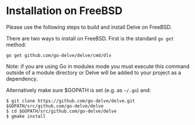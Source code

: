 # Installation on FreeBSD

Please use the following steps to build and install Delve on FreeBSD.

There are two ways to install on FreeBSD. First is the standard `go get` method:

```
go get github.com/go-delve/delve/cmd/dlv
```

Note: if you are using Go in modules mode you must execute this command outside of a module directory or Delve will be added to your project as a dependency.

Alternatively make sure $GOPATH is set (e.g. as `~/.go`) and:

```
$ git clone https://github.com/go-delve/delve.git $GOPATH/src/github.com/go-delve/delve
$ cd $GOPATH/src/github.com/go-delve/delve
$ gmake install
```

